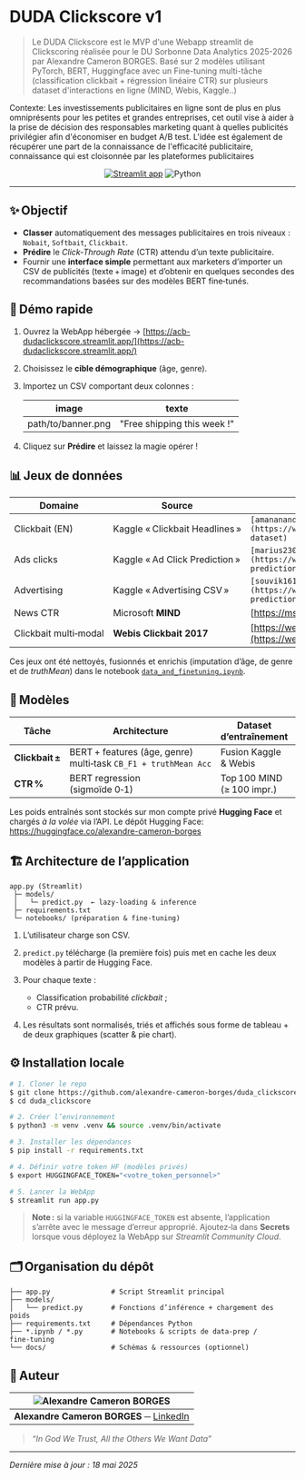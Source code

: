 # DUDA Clickscore v1

> Le DUDA Clickscore est le MVP d'une Webapp streamlit de Clickscoring réalisée pour le DU Sorbonne Data Analytics 2025-2026 par Alexandre Cameron BORGES.
Basé sur 2 modèles utilisant PyTorch, BERT, Huggingface avec un Fine-tuning multi-tâche (classification clickbait + régression linéaire CTR) sur plusieurs dataset d'interactions en ligne (MIND, Webis, Kaggle..)

Contexte: Les investissements publicitaires en ligne sont de plus en plus omniprésents pour les petites et grandes entreprises, cet outil vise à aider à la prise de décision des responsables marketing quant à quelles publicités privilégier afin d'économiser en budget A/B test.
L'idée est également de récupérer une part de la connaissance de l'efficacité publicitaire, connaissance qui est cloisonnée par les plateformes publicitaires

<p align="center">
  <a href="https://acb-dudaclickscore.streamlit.app/" target="_blank"><img alt="Streamlit app" src="https://img.shields.io/badge/DEMO-online-success?logo=streamlit"></a>
  <img alt="Python" src="https://img.shields.io/badge/Python-3.10+-blue?logo=python">
</p>

---

## ✨ Objectif

* **Classer** automatiquement des messages publicitaires en trois niveaux : `Nobait`, `Softbait`, `Clickbait`.
* **Prédire** le *Click‑Through Rate* (CTR) attendu d’un texte publicitaire.
* Fournir une **interface simple** permettant aux marketers d’importer un CSV de publicités (texte + image) et d’obtenir en quelques secondes des recommandations basées sur des modèles BERT fine‑tunés.

## 🚀 Démo rapide

1. Ouvrez la WebApp hébergée → [https://acb-dudaclickscore.streamlit.app/](https://acb-dudaclickscore.streamlit.app/)

2. Choisissez le **cible démographique** (âge, genre).

3. Importez un CSV comportant deux colonnes :

   | image              | texte                       |
   | ------------------ | --------------------------- |
   | path/to/banner.png | "Free shipping this week !" |

4. Cliquez sur **Prédire** et laissez la magie opérer !

## 📊 Jeux de données

| Domaine               | Source                         | Lien                                                                                                   |
| --------------------- | ------------------------------ | ------------------------------------------------------------------------------------------------------ |
| Clickbait (EN)        | Kaggle « Clickbait Headlines » | `[amananandrai/clickbait-dataset](https://www.kaggle.com/datasets/amananandrai/clickbait-dataset)`                                                                       |
| Ads clicks            | Kaggle « Ad Click Prediction » | `[marius2303/ad-click-prediction-dataset](https://www.kaggle.com/datasets/marius2303/ad-click-prediction-dataset )`                                                               |
| Advertising           | Kaggle « Advertising CSV »     | `[souvik1618/advertising-dataset](https://www.kaggle.com/datasets/marius2303/ad-click-prediction-dataset)`                                                                       |
| News CTR              | Microsoft **MIND**             | [https://msnews.github.io/](https://msnews.github.io/)                                                 |
| Clickbait multi‑modal | **Webis Clickbait 2017**       | [https://webis.de/competitions/clickbait-2017.html](https://webis.de/competitions/clickbait-2017.html) |

Ces jeux ont été nettoyés, fusionnés et enrichis (imputation d’âge, de genre et de *truthMean*) dans le notebook [`data_and_finetuning.ipynb`](data_and_finetuning.ipynb).

## 🧠 Modèles

| Tâche           | Architecture                                                         | Dataset d’entraînement     | Métriques (val set)      |
| --------------- | -------------------------------------------------------------------- | -------------------------- | ------------------------ |
| **Clickbait ±** | BERT + features (âge, genre) <br> multi‑task `CB_F1 + truthMean Acc` | Fusion Kaggle & Webis      | F1 ≈ 0 .90 / Acc ≈ 0 .71 |
| **CTR %**       | BERT regression <br> (sigmoïde 0‑1)                                  | Top 100 MIND (≥ 100 impr.) | RMSE ≈ 0 .018            |

Les poids entraînés sont stockés sur mon compte privé **Hugging Face** et chargés *à la volée* via l’API. Le dépôt Hugging Face: https://huggingface.co/alexandre-cameron-borges

## 🏗️ Architecture de l’application

```
app.py (Streamlit)
 ├─ models/
 │   └─ predict.py  ← lazy‑loading & inference
 ├─ requirements.txt
 └─ notebooks/ (préparation & fine‑tuning)
```

1. L’utilisateur charge son CSV.
2. `predict.py` télécharge (la première fois) puis met en cache les deux modèles à partir de Hugging Face.
3. Pour chaque texte :

   * Classification probabilité *clickbait* ;
   * CTR prévu.
4. Les résultats sont normalisés, triés et affichés sous forme de tableau + de deux graphiques (scatter & pie chart).

## ⚙️ Installation locale

```bash
# 1. Cloner le repo
$ git clone https://github.com/alexandre-cameron-borges/duda_clickscore.git
$ cd duda_clickscore

# 2. Créer l’environnement
$ python3 -m venv .venv && source .venv/bin/activate

# 3. Installer les dépendances
$ pip install -r requirements.txt

# 4. Définir votre token HF (modèles privés)
$ export HUGGINGFACE_TOKEN="<votre_token_personnel>"

# 5. Lancer la WebApp
$ streamlit run app.py
```

> **Note :** si la variable `HUGGINGFACE_TOKEN` est absente, l’application s’arrête avec le message d’erreur approprié. Ajoutez‑la dans **Secrets** lorsque vous déployez la WebApp sur *Streamlit Community Cloud*.

## 🗂️ Organisation du dépôt

```
├── app.py               # Script Streamlit principal
├── models/
│   └── predict.py       # Fonctions d’inférence + chargement des poids
├── requirements.txt     # Dépendances Python
├── *.ipynb / *.py       # Notebooks & scripts de data‑prep / fine‑tuning
└── docs/                # Schémas & ressources (optionnel)
```

## 🙋 Auteur

| ![Alexandre Cameron BORGES](https://avatars.githubusercontent.com/u/0?s=100)                   |
| ---------------------------------------------------------------------------------------------- |
| **Alexandre Cameron BORGES** ─ [LinkedIn](https://fr.linkedin.com/in/alexandre-cameron-borges) |

> *“In God We Trust, All the Others We Want Data”*

---

*Dernière mise à jour : 18 mai 2025*
